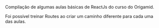 Compilação de algumas aulas básicas de ReactJs do curso do Origamid. 

Foi possível treinar Routes ao criar um caminho diferente para cada uma das aulas. 
